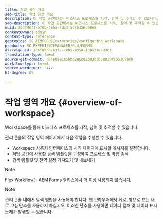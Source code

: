 ```yaml
---
title: 작업 공간 개요
seo-title: 작업 공간 개요
description: 이 작업 공간에서는 비즈니스 프로세스를 시작, 참여 및 추적할 수 있습니다. 작업 영역에 대해 자세히 알아봅니다.
seo-description: 이 작업 공간에서는 비즈니스 프로세스를 시작, 참여 및 추적할 수 있습니다. 작업 영역에 대해 자세히 알아봅니다.
uuid: 25374641-a70b-485a-8d34-5d7b156c08e8
contentOwner: admin
content-type: reference
geptopics: SG_AEMFORMS/categories/configuring_workspace
products: SG_EXPERIENCEMANAGER/6.4/FORMS
discoiquuid: 2d6f90bb-62f7-4805-9250-1b913fe7d2b3
translation-type: tm+mt
source-git-commit: d04e08e105bba2e6c92d93bcb58839f1b5307bd8
workflow-type: tm+mt
source-wordcount: '147'
ht-degree: 0%

---
```



# 작업 영역 개요 {#overview-of-workspace}

Workspace를 통해 비즈니스 프로세스를 시작, 참여 및 추적할 수 있습니다.

관리 콘솔의 작업 영역 페이지에서 다음 작업을 수행할 수 있습니다.

* Workspace 사용자 인터페이스의 시작 페이지에 표시할 메시지를 설정합니다.
* 작업 공간에 사용할 검색 템플릿을 구성하여 프로세스 및 작업 검색
* 검색 템플릿 및 전역 설정 가져오기 및 내보내기

>[!NOTE]
>
>Flex Workflow는 AEM Forms 릴리스에서 더 이상 사용되지 않습니다.

>[!NOTE]
>
>관리 콘솔 내에서 탐색 방법을 사용해야 합니다. 웹 브라우저에서 뒤로, 앞으로 또는 새로 고침 단추를 사용하지 마십시오. 이러한 단추를 사용하면 데이터 캡처 및 데이터 표시 문제가 발생할 수 있습니다.

